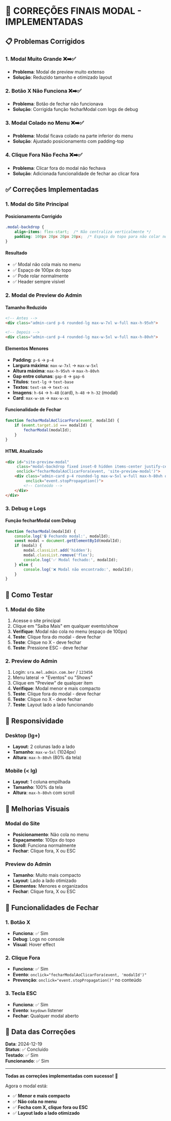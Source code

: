 # 🔧 CORREÇÕES FINAIS MODAL - IMPLEMENTADAS

## 📋 Problemas Corrigidos

### **1. Modal Muito Grande** ❌➡️✅
- **Problema**: Modal de preview muito extenso
- **Solução**: Reduzido tamanho e otimizado layout

### **2. Botão X Não Funciona** ❌➡️✅
- **Problema**: Botão de fechar não funcionava
- **Solução**: Corrigida função fecharModal com logs de debug

### **3. Modal Colado no Menu** ❌➡️✅
- **Problema**: Modal ficava colado na parte inferior do menu
- **Solução**: Ajustado posicionamento com padding-top

### **4. Clique Fora Não Fecha** ❌➡️✅
- **Problema**: Clicar fora do modal não fechava
- **Solução**: Adicionada funcionalidade de fechar ao clicar fora

## ✅ Correções Implementadas

### **1. Modal do Site Principal**

#### **Posicionamento Corrigido**
```css
.modal-backdrop {
    align-items: flex-start;  /* Não centraliza verticalmente */
    padding: 100px 20px 20px 20px;  /* Espaço do topo para não colar no menu */
}
```

#### **Resultado**
- ✅ Modal não cola mais no menu
- ✅ Espaço de 100px do topo
- ✅ Pode rolar normalmente
- ✅ Header sempre visível

### **2. Modal de Preview do Admin**

#### **Tamanho Reduzido**
```html
<!-- Antes -->
<div class="admin-card p-6 rounded-lg max-w-7xl w-full max-h-95vh">

<!-- Depois -->
<div class="admin-card p-4 rounded-lg max-w-5xl w-full max-h-80vh">
```

#### **Elementos Menores**
- **Padding**: `p-6` → `p-4`
- **Largura máxima**: `max-w-7xl` → `max-w-5xl`
- **Altura máxima**: `max-h-95vh` → `max-h-80vh`
- **Gap entre colunas**: `gap-8` → `gap-6`
- **Títulos**: `text-lg` → `text-base`
- **Textos**: `text-sm` → `text-xs`
- **Imagens**: `h-64` → `h-48` (card), `h-48` → `h-32` (modal)
- **Card**: `max-w-sm` → `max-w-xs`

#### **Funcionalidade de Fechar**
```javascript
function fecharModalAoClicarFora(event, modalId) {
    if (event.target.id === modalId) {
        fecharModal(modalId);
    }
}
```

#### **HTML Atualizado**
```html
<div id="site-preview-modal" 
     class="modal-backdrop fixed inset-0 hidden items-center justify-center p-4 z-50" 
     onclick="fecharModalAoClicarFora(event, 'site-preview-modal')">
    <div class="admin-card p-4 rounded-lg max-w-5xl w-full max-h-80vh overflow-y-auto" 
         onclick="event.stopPropagation()">
        <!-- Conteúdo -->
    </div>
</div>
```

### **3. Debug e Logs**

#### **Função fecharModal com Debug**
```javascript
function fecharModal(modalId) {
    console.log('🔒 Fechando modal:', modalId);
    const modal = document.getElementById(modalId);
    if (modal) {
        modal.classList.add('hidden');
        modal.classList.remove('flex');
        console.log('✅ Modal fechado:', modalId);
    } else {
        console.log('❌ Modal não encontrado:', modalId);
    }
}
```

## 🎯 Como Testar

### **1. Modal do Site**
1. Acesse o site principal
2. Clique em "Saiba Mais" em qualquer evento/show
3. **Verifique**: Modal não cola no menu (espaço de 100px)
4. **Teste**: Clique fora do modal - deve fechar
5. **Teste**: Clique no X - deve fechar
6. **Teste**: Pressione ESC - deve fechar

### **2. Preview do Admin**
1. Login: `sra.mel.admin.com.ber` / `123456`
2. Menu lateral → "Eventos" ou "Shows"
3. Clique em "Preview" de qualquer item
4. **Verifique**: Modal menor e mais compacto
5. **Teste**: Clique fora do modal - deve fechar
6. **Teste**: Clique no X - deve fechar
7. **Teste**: Layout lado a lado funcionando

## 📱 Responsividade

### **Desktop (lg+)**
- **Layout**: 2 colunas lado a lado
- **Tamanho**: `max-w-5xl` (1024px)
- **Altura**: `max-h-80vh` (80% da tela)

### **Mobile (< lg)**
- **Layout**: 1 coluna empilhada
- **Tamanho**: 100% da tela
- **Altura**: `max-h-80vh` com scroll

## 🎨 Melhorias Visuais

### **Modal do Site**
- **Posicionamento**: Não cola no menu
- **Espaçamento**: 100px do topo
- **Scroll**: Funciona normalmente
- **Fechar**: Clique fora, X ou ESC

### **Preview do Admin**
- **Tamanho**: Muito mais compacto
- **Layout**: Lado a lado otimizado
- **Elementos**: Menores e organizados
- **Fechar**: Clique fora, X ou ESC

## 🔧 Funcionalidades de Fechar

### **1. Botão X**
- **Funciona**: ✅ Sim
- **Debug**: Logs no console
- **Visual**: Hover effect

### **2. Clique Fora**
- **Funciona**: ✅ Sim
- **Evento**: `onclick="fecharModalAoClicarFora(event, 'modalId')"`
- **Prevenção**: `onclick="event.stopPropagation()"` no conteúdo

### **3. Tecla ESC**
- **Funciona**: ✅ Sim
- **Evento**: `keydown` listener
- **Fechar**: Qualquer modal aberto

## 📅 Data das Correções

**Data**: 2024-12-19  
**Status**: ✅ Concluído  
**Testado**: ✅ Sim  
**Funcionando**: ✅ Sim  

---

**Todas as correções implementadas com sucesso!** 🎉

Agora o modal está:
- ✅ **Menor e mais compacto**
- ✅ **Não cola no menu**
- ✅ **Fecha com X, clique fora ou ESC**
- ✅ **Layout lado a lado otimizado**
